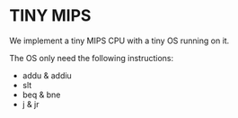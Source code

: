 # TINY MIPS

We implement a tiny MIPS CPU with a tiny OS running on it.

The OS only need the following instructions:
- addu & addiu
- slt
- beq & bne
- j & jr